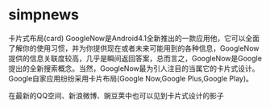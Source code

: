 simpnews
========

卡片式布局(card)
GoogleNow是Android4.1全新推出的一款应用他，它可以全面了解你的使用习惯，并为你提供现在或者未来可能用到的各种信息，GoogleNow提供的信息关联度较高，几乎是瞬间返回答案，总而言之，GoogleNow是Google提出的全新搜索概念。当然，GoogleNow最为引人注目的当属它的卡片式设计。Google自家应用纷纷采用卡片布局(Google Now,Google Plus,Google Play)。









在最新的QQ空间、新浪微博、豌豆荚中也可以见到卡片式设计的影子





